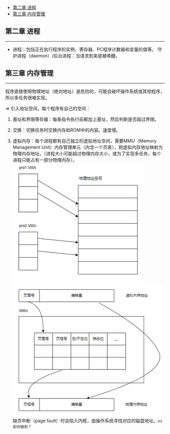 <!-- @import "[TOC]" {cmd="toc" depthFrom=1 depthTo=6 orderedList=false} -->

<!-- code_chunk_output -->

- [第二章 进程](#第二章-进程)
- [第三章 内存管理](#第三章-内存管理)

<!-- /code_chunk_output -->


## 第二章 进程
----

- 进程：包括正在执行程序的实例、寄存器、PC程序计数器和变量的值等。
    守护进程（daemon）/后台进程：当请求到来是被唤醒。


## 第三章 内存管理
----

程序直接使用物理地址（绝对地址）是危险的，可能会破坏操作系统或其他程序，所以多任务很难实现。

$\Longrightarrow$ 引入地址空间，每个程序有自己的空间：
1. 基址和界限寄存器：每条指令执行前都加上基址，然后判断是否超过界限。

2. 交换：切换任务时交换内存和ROM中的内容。速度慢。

3. 虚拟内存：每个进程都有自己独立的虚拟地址空间，需要MMU（Memory Management Unit）内存管理单元（内含一个页表），把虚拟内存地址映射为物理内存地址。（进程大小可能超过物理内存大小，或为了实现多任务，每个进程只能占有一部分物理内存）。
![地址映射](pic/%E5%9C%B0%E5%9D%80%E6%98%A0%E5%B0%84.png)
![MMU](pic/MMU.png)
    缺页中断（page fault）时会陷入内核，由操作系统寻找对应的磁盘地址。`os如何做到？`

